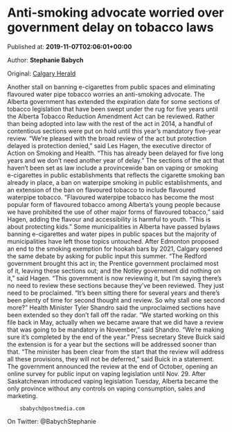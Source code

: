 
# Anti-smoking advocate worried over government delay on tobacco laws

Published at: **2019-11-07T02:06:01+00:00**

Author: **Stephanie Babych**

Original: [Calgary Herald](https://calgaryherald.com/news/anti-smoking-advocate-worried-over-government-delay-on-tobacco-laws)

Another stall on banning e-cigarettes from public spaces and eliminating flavoured water pipe tobacco worries an anti-smoking advocate.
The Alberta government has extended the expiration date for some sections of tobacco legislation that have been swept under the rug for five years until the Alberta Tobacco Reduction Amendment Act can be reviewed. Rather than being adopted into law with the rest of the act in 2014, a handful of contentious sections were put on hold until this year’s mandatory five-year review.
“We’re pleased with the broad review of the act but protection delayed is protection denied,” said Les Hagen, the executive director of Action on Smoking and Health. “This has already been delayed for five long years and we don’t need another year of delay.”
The sections of the act that haven’t been set as law include a provincewide ban on vaping or smoking e-cigarettes in public establishments that reflects the cigarette smoking ban already in place, a ban on waterpipe smoking in public establishments, and an extension of the ban on flavoured tobacco to include flavoured waterpipe tobacco.
“Flavoured waterpipe tobacco has become the most popular form of flavoured tobacco among Alberta’s young people because we have prohibited the use of other major forms of flavoured tobacco,” said Hagen, adding the flavour and accessibility is harmful to youth. “This is about protecting kids.”
Some municipalities in Alberta have passed bylaws banning e-cigarettes and water pipes in public spaces but the majority of municipalities have left those topics untouched. After Edmonton proposed an end to the smoking exemption for hookah bars by 2021, Calgary opened the same debate by asking for public input this summer.
“The Redford government brought this act in; the Prentice government proclaimed most of it, leaving these sections out; and the Notley government did nothing on it,” said Hagen. “This government is now reviewing it, but I’m saying there’s no need to review these sections because they’ve been reviewed. They just need to be proclaimed.
“It’s been sitting there for several years and there’s been plenty of time for second thought and review. So why stall one second more?”
Health Minister Tyler Shandro said the unproclaimed sections have been extended so they don’t fall off the radar.
“We started working on this file back in May, actually when we became aware that we did have a review that was going to be mandatory in November,” said Shandro. “We’re making sure it’s completed by the end of the year.”
Press secretary Steve Buick said the extension is for a year but the sections will be addressed sooner than that.
“The minister has been clear from the start that the review will address all these provisions, they will not be deferred,” said Buick in a statement.
The government announced the review at the end of October, opening an online survey for public input on vaping legislation until Nov. 29. After Saskatchewan introduced vaping legislation Tuesday, Alberta became the only province without any controls on vaping consumption, sales and marketing.

        sbabych@postmedia.com
      
On Twitter: @BabychStephanie
